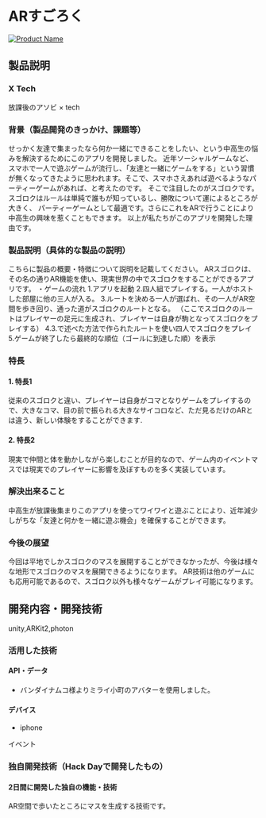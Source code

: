 # ARすごろく
[![Product Name](image.png)](https://youtu.be/k-4J6uWMKkg)

## 製品説明
### X Tech
放課後のアソビ × tech

### 背景（製品開発のきっかけ、課題等）
せっかく友達で集まったなら何か一緒にできることをしたい、という中高生の悩みを解決するためにこのアプリを開発しました。
近年ソーシャルゲームなど、スマホで一人で遊ぶゲームが流行し、「友達と一緒にゲームをする」という習慣
が無くなってきたように思われます。そこで、スマホさえあれば遊べるようなパーティーゲームがあれば、と考えたのです。
そこで注目したのがスゴロクです。スゴロクはルールは単純で誰もが知っているし、勝敗について運によるところが大きく、
パーティーゲームとして最適です。さらにこれをARで行うことにより中高生の興味を惹くこともできます。
以上が私たちがこのアプリを開発した理由です。

### 製品説明（具体的な製品の説明）
こちらに製品の概要・特徴について説明を記載してください。
ARスゴロクは、その名の通りAR機能を使い、現実世界の中でスゴロクをすることができるアプリです。
・ゲームの流れ
1.アプリを起動
2.四人組でプレイする。一人がホストした部屋に他の三人が入る。
3.ルートを決める一人が選ばれ、その一人がAR空間を歩き回り、通った道がスゴロクのルートとなる。
（ここでスゴロクのルートはプレイヤーの足元に生成され、プレイヤーは自身が駒となってスゴロクをプレイする）
4.3.で述べた方法で作られたルートを使い四人でスゴロクをプレイ
5.ゲームが終了したら最終的な順位（ゴールに到達した順）を表示
### 特長

#### 1. 特長1
従来のスゴロクと違い、プレイヤーは自身がコマとなりゲームをプレイするので、大きなコマ、目の前で振られる大きなサイコロなど、ただ見るだけのARとは違う、新しい体験をすることができます.
#### 2. 特長2
現実で仲間と体を動かしながら楽しむことが目的なので、ゲーム内のイベントマスでは現実でのプレイヤーに影響を及ぼすものを多く実装しています。

### 解決出来ること
中高生が放課後集まりこのアプリを使ってワイワイと遊ぶことにより、近年減少しがちな「友達と何かを一緒に遊ぶ機会」を確保することができます。


### 今後の展望
今回は平地でしかスゴロクのマスを展開することができなかったが、今後は様々な地形でスゴロクのマスを展開できるようになります。
AR技術は他のゲームにも応用可能であるので、スゴロク以外も様々なゲームがプレイ可能になります。

## 開発内容・開発技術
unity,ARKit2,photon

### 活用した技術
#### API・データ
* バンダイナムコ様よりミライ小町のアバターを使用しました。

#### デバイス
* iphone

イベント
### 独自開発技術（Hack Dayで開発したもの）
#### 2日間に開発した独自の機能・技術
AR空間で歩いたところにマスを生成する技術です。
